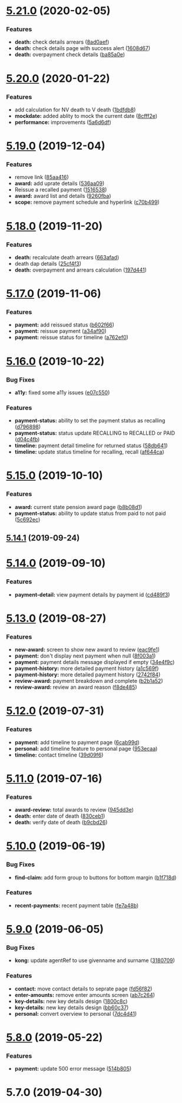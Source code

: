 <a name="5.21.0"></a>
# [5.21.0](https://github.com/dwp/gysp-agent-ui/compare/v5.20.0...v5.21.0) (2020-02-05)


### Features

* **death:** check details arrears ([8ad0aef](https://github.com/dwp/gysp-agent-ui/commit/8ad0aef))
* **death:** check details page with success alert ([1608d67](https://github.com/dwp/gysp-agent-ui/commit/1608d67))
* **death:** overpayment check details ([ba85a0e](https://github.com/dwp/gysp-agent-ui/commit/ba85a0e))



<a name="5.20.0"></a>
# [5.20.0](https://github.com/dwp/gysp-agent-ui/compare/v5.19.0...v5.20.0) (2020-01-22)


### Features

* add calculation for NV death to V death ([1bdfdb8](https://github.com/dwp/gysp-agent-ui/commit/1bdfdb8))
* **mockdate:** added ablity to mock the current date ([8cfff2e](https://github.com/dwp/gysp-agent-ui/commit/8cfff2e))
* **performance:** improvements ([5a6d6df](https://github.com/dwp/gysp-agent-ui/commit/5a6d6df))



<a name="5.19.0"></a>
# [5.19.0](https://github.com/dwp/gysp-agent-ui/compare/v5.18.0...v5.19.0) (2019-12-04)


### Features

* remove link ([85aa416](https://github.com/dwp/gysp-agent-ui/commit/85aa416))
* **award:** add uprate details ([536aa09](https://github.com/dwp/gysp-agent-ui/commit/536aa09))
* Reissue a recalled payment ([1516538](https://github.com/dwp/gysp-agent-ui/commit/1516538))
* **award:** award list and details ([9260fba](https://github.com/dwp/gysp-agent-ui/commit/9260fba))
* **scope:** remove payment schedule and hyperlink ([c70b499](https://github.com/dwp/gysp-agent-ui/commit/c70b499))



<a name="5.18.0"></a>
# [5.18.0](https://github.com/dwp/gysp-agent-ui/compare/v5.17.0...v5.18.0) (2019-11-20)


### Features

* **death:** recalculate death arrears ([663afad](https://github.com/dwp/gysp-agent-ui/commit/663afad))
* death dap details ([25cf4f3](https://github.com/dwp/gysp-agent-ui/commit/25cf4f3))
* **death:** overpayment and arrears calculation ([197d441](https://github.com/dwp/gysp-agent-ui/commit/197d441))



<a name="5.17.0"></a>
# [5.17.0](https://github.com/dwp/gysp-agent-ui/compare/v5.16.0...v5.17.0) (2019-11-06)


### Features

* **payment:** add reissued status ([b602f66](https://github.com/dwp/gysp-agent-ui/commit/b602f66))
* **payment:** reissue payment ([a34af90](https://github.com/dwp/gysp-agent-ui/commit/a34af90))
* **payment:** reissue status for timeline ([a762ef0](https://github.com/dwp/gysp-agent-ui/commit/a762ef0))



<a name="5.16.0"></a>
# [5.16.0](https://github.com/dwp/gysp-agent-ui/compare/v5.15.0...v5.16.0) (2019-10-22)


### Bug Fixes

* **a11y:** fixed some a11y issues ([e07c550](https://github.com/dwp/gysp-agent-ui/commit/e07c550))


### Features

* **payment-status:** ability to set the payment status as recalling ([d796898](https://github.com/dwp/gysp-agent-ui/commit/d796898))
* **payment-status:** status update RECALLING to RECALLED or PAID ([d04c4fb](https://github.com/dwp/gysp-agent-ui/commit/d04c4fb))
* **timeline:** payment detail timeline for returned status ([58db641](https://github.com/dwp/gysp-agent-ui/commit/58db641))
* **timeline:** update status timeline for recalling, recall ([af644ca](https://github.com/dwp/gysp-agent-ui/commit/af644ca))



<a name="5.15.0"></a>
# [5.15.0](https://github.com/dwp/gysp-agent-ui/compare/v5.14.1...v5.15.0) (2019-10-10)


### Features

* **award:** current state pension award page ([b8b08d1](https://github.com/dwp/gysp-agent-ui/commit/b8b08d1))
* **payment-status:** ability to update status from  paid to not paid ([5c692ec](https://github.com/dwp/gysp-agent-ui/commit/5c692ec))



<a name="5.14.1"></a>
## [5.14.1](https://github.com/dwp/gysp-agent-ui/compare/v5.14.0...v5.14.1) (2019-09-24)



<a name="5.14.0"></a>
# [5.14.0](https://github.com/dwp/gysp-agent-ui/compare/v5.13.0...v5.14.0) (2019-09-10)


### Features

* **payment-detail:** view payment details by payment id ([cd489f3](https://github.com/dwp/gysp-agent-ui/commit/cd489f3))



<a name="5.13.0"></a>
# [5.13.0](https://github.com/dwp/gysp-agent-ui/compare/v5.12.0...v5.13.0) (2019-08-27)


### Features

* **new-award:** screen to show new award to review ([eac9fe1](https://github.com/dwp/gysp-agent-ui/commit/eac9fe1))
* **payment:** don't display next payment when null ([8f003a1](https://github.com/dwp/gysp-agent-ui/commit/8f003a1))
* **payment:** payment details message displayed if empty ([34e4f9c](https://github.com/dwp/gysp-agent-ui/commit/34e4f9c))
* **payment-history:** more detailed payment history ([a1c569f](https://github.com/dwp/gysp-agent-ui/commit/a1c569f))
* **payment-history:** more detailed payment history ([2742f84](https://github.com/dwp/gysp-agent-ui/commit/2742f84))
* **review-award:** payment breakdown and complete ([b2b1a52](https://github.com/dwp/gysp-agent-ui/commit/b2b1a52))
* **review-award:** review an award reason ([f8de485](https://github.com/dwp/gysp-agent-ui/commit/f8de485))



<a name="5.12.0"></a>
# [5.12.0](https://github.com/dwp/gysp-agent-ui/compare/v5.11.0...v5.12.0) (2019-07-31)


### Features

* **payment:** add timeline to payment page ([6cab99d](https://github.com/dwp/gysp-agent-ui/commit/6cab99d))
* **personal:** add timeline feature to personal page ([953ecaa](https://github.com/dwp/gysp-agent-ui/commit/953ecaa))
* **timeline:** contact timeline ([39d09f6](https://github.com/dwp/gysp-agent-ui/commit/39d09f6))



<a name="5.11.0"></a>
# [5.11.0](https://github.com/dwp/gysp-agent-ui/compare/v5.10.0...v5.11.0) (2019-07-16)


### Features

* **award-review:** total awards to review ([945dd3e](https://github.com/dwp/gysp-agent-ui/commit/945dd3e))
* **death:** enter date of death ([830ceb1](https://github.com/dwp/gysp-agent-ui/commit/830ceb1))
* **death:** verify date of death ([b9cbd26](https://github.com/dwp/gysp-agent-ui/commit/b9cbd26))



<a name="5.10.0"></a>
# [5.10.0](https://github.com/dwp/gysp-agent-ui/compare/v5.9.0...v5.10.0) (2019-06-19)


### Bug Fixes

* **find-claim:** add form group to buttons for bottom margin ([b1f718d](https://github.com/dwp/gysp-agent-ui/commit/b1f718d))


### Features

* **recent-payments:** recent payment table ([fe7a48b](https://github.com/dwp/gysp-agent-ui/commit/fe7a48b))



<a name="5.9.0"></a>
# [5.9.0](https://github.com/dwp/gysp-agent-ui/compare/v5.8.0...v5.9.0) (2019-06-05)


### Bug Fixes

* **kong:** update agentRef to use givenname and surname ([3180709](https://github.com/dwp/gysp-agent-ui/commit/3180709))


### Features

* **contact:** move contact details to seprate page ([fd56f82](https://github.com/dwp/gysp-agent-ui/commit/fd56f82))
* **enter-amounts:** remove enter amounts screen ([ab7c264](https://github.com/dwp/gysp-agent-ui/commit/ab7c264))
* **key-details:** new key details design ([1800c8c](https://github.com/dwp/gysp-agent-ui/commit/1800c8c))
* **key-details:** new key details design ([bb60c37](https://github.com/dwp/gysp-agent-ui/commit/bb60c37))
* **personal:** convert overview to personal ([7dc4d41](https://github.com/dwp/gysp-agent-ui/commit/7dc4d41))



<a name="5.8.0"></a>
# [5.8.0](https://github.com/dwp/gysp-agent-ui/compare/v5.7.0...v5.8.0) (2019-05-22)


### Features

* **payment:** update 500 error message ([514b805](https://github.com/dwp/gysp-agent-ui/commit/514b805))



<a name="5.7.0"></a>
# 5.7.0 (2019-04-30)



